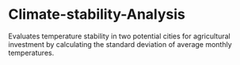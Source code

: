 # Climate-stability-Analysis
Evaluates temperature stability in two potential cities for agricultural investment by calculating the standard deviation of average monthly temperatures.
